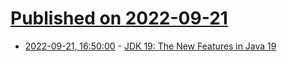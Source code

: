 # [Published on 2022-09-21](index.md)

* [2022-09-21, 16:50:00](https://soylentnews.org/article.pl?sid=22/09/20/1846246&from=rss) - [JDK 19: The New Features in Java 19](https://soylentnews.org/article.pl?sid=22/09/20/1846246&from=rss)
